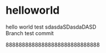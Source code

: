 # helloworld
hello world test
sdasdaSDasdaDASD   \
Branch test commit

88888888888888888888888888888
